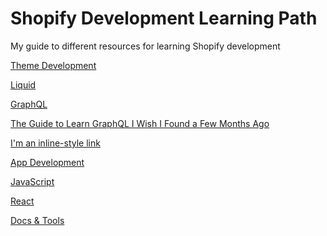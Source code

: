 # Shopify Development Learning Path
My guide to different resources for learning Shopify development

<ins> Theme Development </ins>

<ins> Liquid </ins>

<ins> GraphQL </ins>

[The Guide to Learn GraphQL I Wish I Found a Few Months Ago](https://medium.com/@kalin.chernev/the-guide-to-learn-graphql-i-wish-i-found-few-months-go-97f9d9ca6f12)

[I'm an inline-style link](https://www.google.com)

<ins> App Development </ins>

<ins> JavaScript </ins>

<ins> React </ins>

<ins> Docs & Tools </ins>
